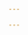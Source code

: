 ```yaml
---

---
```

<style> #grossesse { background-image: url(/images/CharlesCantinphotogrossesse.jpg); }  </style>